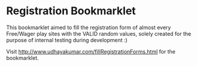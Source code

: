 Registration Bookmarklet
========================
This bookmarklet aimed to fill the registration form of almost every Free/Wager play sites with the VALID random values, solely created for the purpose of internal testing during development :)

Visit http://www.udhayakumar.com/fillRegistrationForms.html for the bookmarklet.
